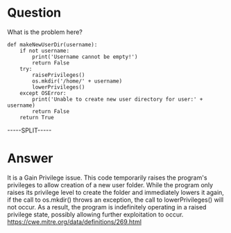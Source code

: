 # Question
 
What is the problem here?
 
```
def makeNewUserDir(username):
	if not username:
		print('Username cannot be empty!')
		return False
	try:
		raisePrivileges()
		os.mkdir('/home/' + username)
		lowerPrivileges()
	except OSError:
		print('Unable to create new user directory for user:' + username)
		return False
	return True
```
 
-----SPLIT-----
 
# Answer

It is a Gain Privilege issue. This code temporarily raises the program's privileges to allow creation of a new user folder. While the program only raises its privilege level to create the folder and immediately lowers it again, if the call to os.mkdir() throws an exception, the call to lowerPrivileges() will not occur. As a result, the program is indefinitely operating in a raised privilege state, possibly allowing further exploitation to occur. https://cwe.mitre.org/data/definitions/269.html
